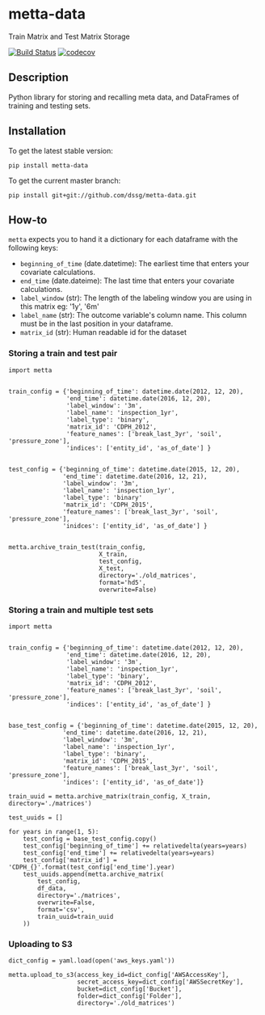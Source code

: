 # metta-data
Train Matrix and Test Matrix Storage

[![Build Status](https://travis-ci.org/dssg/metta-data.svg?branch=master)](https://travis-ci.org/dssg/metta-data)
[![codecov](https://codecov.io/gh/dssg/metta-data/branch/master/graph/badge.svg)](https://codecov.io/gh/dssg/metta-data)


##  Description

Python library for storing and recalling meta data, and DataFrames of training and
testing sets.

## Installation
To get the latest stable version:
```
pip install metta-data
```

To get the current master branch:
```
pip install git+git://github.com/dssg/metta-data.git
```


## How-to

`metta` expects you to hand it a dictionary for each dataframe with the following keys:
- `beginning_of_time` (date.datetime): The earliest time that enters your covariate calculations.
- `end_time` (date.dateime): The last time that enters your covariate calculations.
- `label_window` (str): The length of the labeling window you are using in this matrix eg: '1y', '6m'
- `label_name` (str): The outcome variable's column name. This column must be in the last position in your dataframe.
- `matrix_id` (str): Human readable id for the dataset

### Storing a train and test pair
```
import metta


train_config = {'beginning_of_time': datetime.date(2012, 12, 20),
                'end_time': datetime.date(2016, 12, 20),
                'label_window': '3m',
                'label_name': 'inspection_1yr',
                'label_type': 'binary',
                'matrix_id': 'CDPH_2012',
                'feature_names': ['break_last_3yr', 'soil', 'pressure_zone'],
                'indices': ['entity_id', 'as_of_date'] }


test_config = {'beginning_of_time': datetime.date(2015, 12, 20),
               'end_time': datetime.date(2016, 12, 21),
               'label_window': '3m',
               'label_name': 'inspection_1yr',
               'label_type': 'binary'
               'matrix_id': 'CDPH_2015',
               'feature_names': ['break_last_3yr', 'soil', 'pressure_zone'],
               'inidces': ['entity_id', 'as_of_date'] }


metta.archive_train_test(train_config,
                         X_train,
                         test_config,
                         X_test,
                         directory='./old_matrices',
                         format='hd5',
                         overwrite=False)
```

### Storing a train and multiple test sets
```
import metta


train_config = {'beginning_of_time': datetime.date(2012, 12, 20),
                'end_time': datetime.date(2016, 12, 20),
                'label_window': '3m',
                'label_name': 'inspection_1yr',
                'label_type': 'binary',
                'matrix_id': 'CDPH_2012',
                'feature_names': ['break_last_3yr', 'soil', 'pressure_zone'],
                'indices': ['entity_id', 'as_of_date'] }


base_test_config = {'beginning_of_time': datetime.date(2015, 12, 20),
               'end_time': datetime.date(2016, 12, 21),
               'label_window': '3m',
               'label_name': 'inspection_1yr',
               'label_type': 'binary',
               'matrix_id': 'CDPH_2015',
               'feature_names': ['break_last_3yr', 'soil', 'pressure_zone'],
               'indices': ['entity_id', 'as_of_date']}

train_uuid = metta.archive_matrix(train_config, X_train, directory='./matrices')

test_uuids = []

for years in range(1, 5):
	test_config = base_test_config.copy()
	test_config['beginning_of_time'] += relativedelta(years=years)
	test_config['end_time'] += relativedelta(years=years)
	test_config['matrix_id'] = 'CDPH_{}'.format(test_config['end_time'].year)
	test_uuids.append(metta.archive_matrix(
		test_config,
		df_data,
		directory='./matrices',
        overwrite=False,
		format='csv',
		train_uuid=train_uuid
	))

```


### Uploading to S3
```
dict_config = yaml.load(open('aws_keys.yaml'))

metta.upload_to_s3(access_key_id=dict_config['AWSAccessKey'],
                   secret_access_key=dict_config['AWSSecretKey'],
                   bucket=dict_config['Bucket'],
                   folder=dict_config['Folder'],
                   directory='./old_matrices')

```
